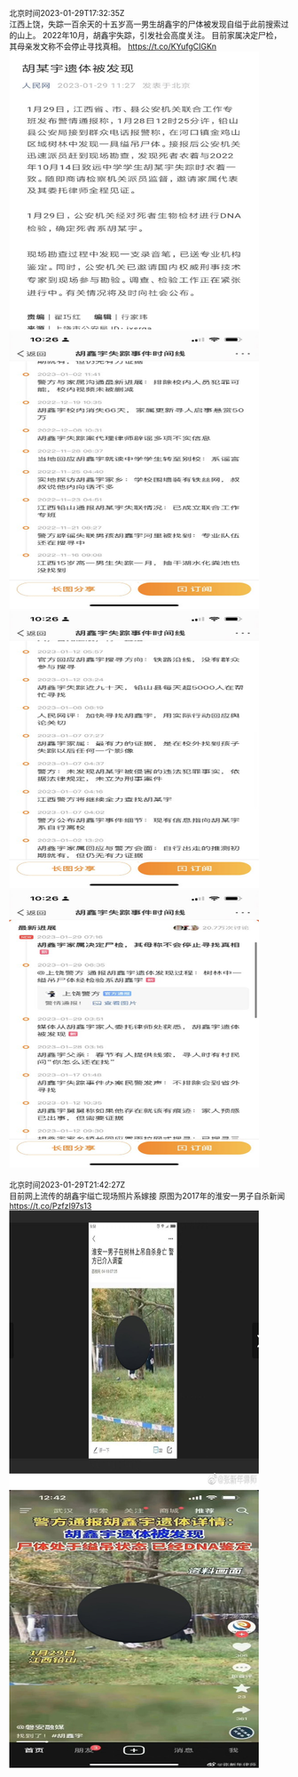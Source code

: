 北京时间2023-01-29T17:32:35Z<br>江西上饶，失踪一百余天的十五岁高一男生胡鑫宇的尸体被发现自缢于此前搜索过的山上。
2022年10月，胡鑫宇失踪，引发社会高度关注。
目前家属决定尸检，其母亲发文称不会停止寻找真相。 https://t.co/KYufgCIGKn<br><img src='/temp/image/2023/y-Month-1/1619629570495496192_0.jpg' width='450' height='500'><img src='/temp/image/2023/y-Month-1/1619629570495496192_1.jpg' width='450' height='500'><img src='/temp/image/2023/y-Month-1/1619629570495496192_2.jpg' width='450' height='500'><img src='/temp/image/2023/y-Month-1/1619629570495496192_3.jpg' width='450' height='500'><br><br>北京时间2023-01-29T21:42:27Z<br>目前网上流传的胡鑫宇缢亡现场照片系嫁接
原图为2017年的淮安一男子自杀新闻 https://t.co/PzfzI97s13<br><img src='/temp/image/2023/y-Month-1/1619692452629315586_0.jpg' width='450' height='500'><img src='/temp/image/2023/y-Month-1/1619692452629315586_1.jpg' width='450' height='500'><br><br>